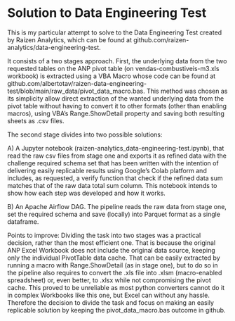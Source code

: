 # Solution to Data Engineering Test

This is my particular attempt to solve to the Data Engineering Test created by Raízen Analytics, which can be found at github.com/raizen-analytics/data-engineering-test.

It consists of a two stages approach. First, the underlying data from the two requested tables on the ANP pivot table (on vendas-combustiveis-m3.xls workbook) is extracted using a VBA Macro whose code can be found at github.com/albertotav/raizen-data-engineering-test/blob/main/raw_data/pivot_data_macro.bas. This method was chosen as its simplicity allow direct extraction of the wanted underlying data from the pivot table without having to convert it to other formats (other than enabling macros), using VBA’s Range.ShowDetail property and saving both resulting sheets as .csv files.

The second stage divides into two possible solutions: 

A) A Jupyter notebook (raizen-analytics_data-engineering-test.ipynb), that read the raw csv files from stage one and exports it as refined data with the challenge required schema set that has been written with the intention of delivering easily replicable results using Google’s Colab platform and includes, as requested, a verify function that check if the refined data sum matches that of the raw data total sum column. This notebook intends to show how each step was developed and how it works.

B) An Apache Airflow DAG. The pipeline reads the raw data from stage one, set the required schema and save (locally) into Parquet format as a single dataframe.


Points to improve: Dividing the task into two stages was a practical decision, rather than the most efficient one. That is because the original ANP Excel Workbook does not include the original data source, keeping only the individual PivotTable data cache. That can be easily extracted by running a macro with Range.ShowDetail (as in stage one), but to do so in the pipeline also requires to convert the .xls file into .xlsm (macro-enabled spreadsheet) or, even better, to .xlsx while not compromising the pivot cache. This proved to be unreliable as most python converters cannot do it in complex Workbooks like this one, but Excel can without any hassle. Therefore the decision to divide the task and focus on making an easily replicable solution by keeping the pivot_data_macro.bas outcome in github.

